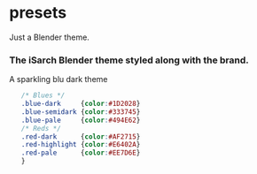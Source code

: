 presets
=======

Just a Blender theme.

### The iSarch Blender theme styled along with the brand.

A sparkling blu dark theme 

```css
   /* Blues */
   .blue-dark     {color:#1D2028}
   .blue-semidark {color:#333745}
   .blue-pale     {color:#494E62}
   /* Reds */
   .red-dark      {color:#AF2715}
   .red-highlight {color:#E6402A}
   .red-pale      {color:#EE7D6E}
   }
```
